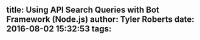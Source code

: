 title: Using API Search Queries with Bot Framework (Node.js)
author: Tyler Roberts
date: 2016-08-02 15:32:53
tags:
---
